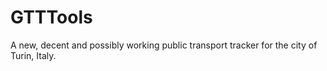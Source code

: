 # GTTTools
A new, decent and possibly working public transport tracker for the city of Turin, Italy.
